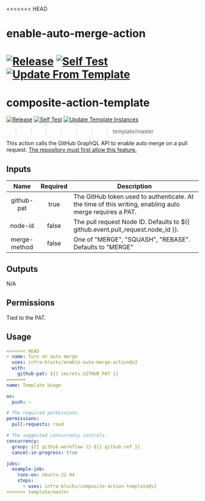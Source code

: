 <<<<<<< HEAD
# enable-auto-merge-action
[![Release](https://github.com/infra-blocks/enable-auto-merge-action/actions/workflows/git-tag-semver-from-label.yml/badge.svg)](https://github.com/infra-blocks/enable-auto-merge-action/actions/workflows/git-tag-semver-from-label.yml)
[![Self Test](https://github.com/infra-blocks/enable-auto-merge-action/actions/workflows/self-test.yml/badge.svg)](https://github.com/infra-blocks/enable-auto-merge-action/actions/workflows/self-test.yml)
[![Update From Template](https://github.com/infra-blocks/enable-auto-merge-action/actions/workflows/update-from-template.yml/badge.svg)](https://github.com/infra-blocks/enable-auto-merge-action/actions/workflows/update-from-template.yml)
=======
# composite-action-template
[![Release](https://github.com/infra-blocks/composite-action-template/actions/workflows/git-tag-semver-from-label.yml/badge.svg)](https://github.com/infra-blocks/composite-action-template/actions/workflows/git-tag-semver-from-label.yml)
[![Self Test](https://github.com/infra-blocks/composite-action-template/actions/workflows/self-test.yml/badge.svg)](https://github.com/infra-blocks/composite-action-template/actions/workflows/self-test.yml)
[![Update Template Instances](https://github.com/infra-blocks/composite-action-template/actions/workflows/trigger-update-from-template.yml/badge.svg)](https://github.com/infra-blocks/composite-action-template/actions/workflows/trigger-update-from-template.yml)
>>>>>>> template/master

This action calls the GitHub GraphQL API to enable auto merge on a pull request. [The repository must first
allow this feature.](https://docs.github.com/en/repositories/configuring-branches-and-merges-in-your-repository/configuring-pull-request-merges/managing-auto-merge-for-pull-requests-in-your-repository)

## Inputs

|     Name     | Required | Description                                                                                             |
|:------------:|:--------:|---------------------------------------------------------------------------------------------------------|
|  github-pat  |   true   | The GitHub token used to authenticate. At the time of this writing, enabling auto merge requires a PAT. |
|   node-id    |  false   | The pull request Node ID. Defaults to ${{ github.event.pull_request.node_id }}.                         |
| merge-method |  false   | One of "MERGE", "SQUASH", "REBASE". Defaults to "MERGE"                                                 |                         

## Outputs

N/A

## Permissions

Tied to the PAT.

## Usage

```yaml
<<<<<<< HEAD
- name: Turn on auto merge
  uses: infra-blocks/enable-auto-merge-action@v2
  with:
    github-pat: ${{ secrets.GITHUB_PAT }}
=======
name: Template Usage

on:
  push: ~

# The required permissions.
permissions:
  pull-requests: read

# The suggested concurrency controls.
concurrency:
  group: ${{ github.workflow }}-${{ github.ref }}
  cancel-in-progress: true

jobs:
  example-job:
    runs-on: ubuntu-22.04
    steps:
      - uses: infra-blocks/composite-action-template@v1
>>>>>>> template/master
```
